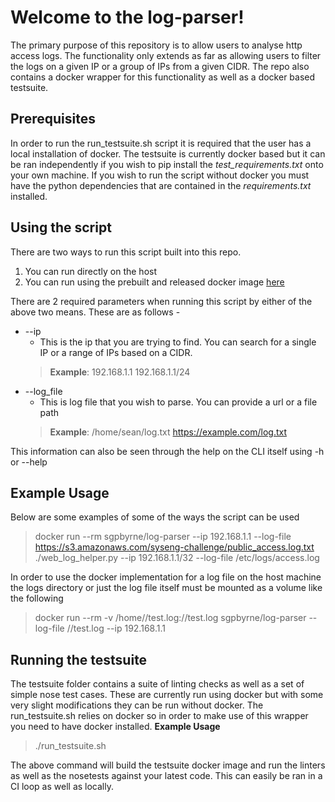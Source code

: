 # Welcome to the log-parser!

The primary purpose of this repository is to allow users to analyse http access logs. The functionality only extends as far as allowing users to filter the logs on a given IP or a group of IPs from a given CIDR. The repo also contains a docker wrapper for this functionality as well as a docker based testsuite. 


## Prerequisites
In order to run the run_testsuite.sh script it is required that the user has a local installation of docker. The testsuite is currently docker based but it can be ran independently if you wish to pip install the *test_requirements.txt* onto your own machine.
If you wish to run the script without docker you must have the python dependencies that are contained in the *requirements.txt* installed.

## Using the script
There are two ways to run this script built into this repo. 
1. You can run directly on the host
2. You can run using the prebuilt and released docker image [here](https://hub.docker.com/r/sgpbyrne/log-parser/)

There are 2 required parameters when running this script by either of the above two means. These are as follows - 

 - --ip 
	 - This is the ip that you are trying to find. You can search for a single IP or a range of IPs based on a CIDR.  
	 > **Example**: 
	 192.168.1.1
	 192.168.1.1/24
 - --log_file
	 - This is log file that you wish to parse. You can provide a url or a file path 
	 > **Example**: 
	 /home/sean/log.txt
	 https://example.com/log.txt

This information can also be seen through the help on the CLI itself using -h or --help

## Example Usage
Below are some examples of some of the ways the script can be used
> docker run --rm sgpbyrne/log-parser --ip 192.168.1.1 --log-file https://s3.amazonaws.com/syseng-challenge/public_access.log.txt
> ./web_log_helper.py --ip 192.168.1.1/32 --log-file /etc/logs/access.log

In order to use the docker implementation for a log file on the host machine the logs directory or just the log file itself must be mounted as a volume like the following
> docker run --rm -v /home/<host-directory>/test.log:/<container-dir>/test.log sgpbyrne/log-parser --log-file /<container-dir>/test.log --ip 192.168.1.1

## Running the testsuite
The testsuite folder contains a suite of linting checks as well as a set of simple nose test cases. These are currently run using docker but with some very slight modifications they can be run without docker. The run_testsuite.sh relies on docker so in order to make use of this wrapper you need to have docker installed. 
**Example Usage**
> ./run_testsuite.sh

The above command will build the testsuite docker image and run the linters as well as the nosetests against your latest code. This can easily be ran in a CI loop as well as locally. 



